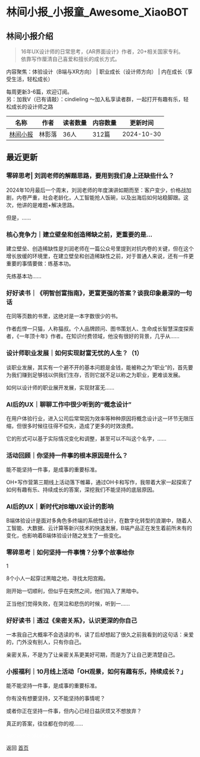 # 林间小报_小报童_Awesome_XiaoBOT

## 林间小报介绍
> 16年UX设计师的日常思考，《AR界面设计》作者，20+相关国家专利。    
依靠写作厘清自己喜爱和擅长的成长方式。    
    
内容聚焦：体验设计（B端与XR方向） | 职业成长（设计师方向） | 内在成长（享受生活，轻松成长）    
    
每周更新3-6篇，欢迎订阅。    
另：加我V（已有请敲）：cindieling ～加入私享读者群，一起打开有趣有乐，轻松成长的设计师之路  
  


|名称|作者|读者数量|内容数量|更新时间|
|---|---|---|---|---|
|[林间小报](https://xiaobot.net/p/shadow?refer=9c3f1c95-a052-465a-9902-f6d75080262a)|林影落|36人|312篇|2024-10-30|

## 最近更新
### 零碎思考| 刘润老师的解题思路，要用到我们身上还缺些什么？

2024年10月最后一个周末，刘润老师的年度演讲如期而至：客户变少，价格战加剧，内卷严重，社会老龄化，人工智能抢人饭碗，以及出海后如何站稳脚跟。这次，他讲的是难题+解决思路。

但是，......

### 核心竞争力｜建立壁垒和创造稀缺之前，更重要的是…

建立壁垒、创造稀缺性是刘润老师在一篇公众号里提到对抗内卷的关键，但在这个增长放缓的环境里，在建立壁垒和创造稀缺性之前，对于普通人来说，还有一件更重要的事情要做：练基本功。

先练基本功......

### 好好读书｜《明智创富指南》，更富更强的答案？谈我印象最深的一句话

在同等页数的书里，这绝对是一本字数很少的书。

作者彪悍一只猫，人称猫叔。个人品牌顾问、图书策划人、生命成长智慧深度探索者，《一年顶十年》作者。在知识付费领域，他没有很好的背景，几乎从......

### 设计师职业发展｜如何实现财富无忧的人生？（1）

谈职业发展，其实有一个避不开的基本问题是金钱，能被称之为“职业”的，首先要为我们赚到足够钱以供我们生存，否则它就不足以称之为职业，更难谈发展。

如何以设计师的职业展开发展，实现财富无......

### AI后的UX｜聊聊工作中很少听到的“概念设计”

在用户体验行业，进入公司后常常因为效率等种种原因将概念设计这一环节无限压缩，但很多时候往往得不偿失，造成了更多的时效浪费。

它的形式可以基于实际情况变化和调整，甚至可以不叫这个名字，......

### 活动回顾｜你坚持一件事的根本原因是什么？

能不能坚持一件事，是成事的重要标准。

OH+写作营第三期线上活动落下帷幕，通过OH卡和写作，我带着大家一起探索了如何有趣有乐、持续成长的答案，深挖我们不能坚持的底层原因。

### AI后的UX｜新时代对B端UX设计的影响

B端体验设计是面对多角色多终端的系统性设计，在数字化转型的浪潮中，随着人工智能、大数据、云计算等新兴技术的快速发展，B端产品正在发生着前所未有的变化，也影响着B端体验设计随之发生了一些变化。

### 零碎思考｜如何坚持一件事情？分享个故事给你

1

8个小人一起穿过黑暗之地，寻找太阳宫殿。

刚开始一切顺利，但似乎在突然之间，他们陷入了黑暗中。

正当他们觉得失败，在哭泣和悲伤的时候，听到一......

### 好好读书｜透过《亲密关系》，认识更深的你自己

一本我自己大概率不会选读的书，读了后却想起了很久之前我看到的这句话：亲爱的，门外没有别人，只有你自己。

亲密关系，不是为了让亲密关系更美好可期，而是为了让自己更清楚自己。

### 小报福利｜10月线上活动「OH观景，如何有趣有乐，持续成长？」

能不能坚持一件事，是成事的重要标准。

你有没有想要坚持，又不能坚持的事情呢？

或者你正在坚持一件事，但内心已经日益厌烦又不想放弃？

真正的答案，往往都在你的视......


<a href="https://github.com/Reno9527/awesome-xiaobot" style="color: white; text-decoration: none;">awesome-xiaobot</a>

返回 [首页](../README.md)
